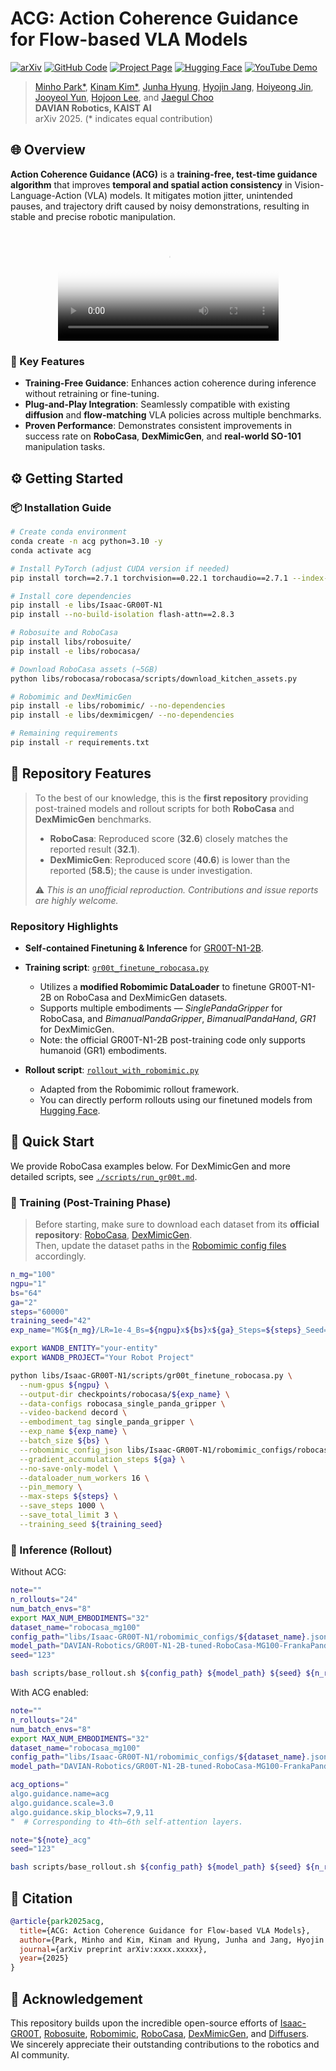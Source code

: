 # ACG: Action Coherence Guidance for Flow-based VLA Models

[![arXiv](https://img.shields.io/badge/arXiv-xxxx.xxxxx-b31b1b.svg)](https://arxiv.org/abs/xxxx.xxxxx)
[![GitHub Code](https://img.shields.io/badge/Code-GitHub-black.svg?logo=github)](https://github.com/davian-robotics/ACG)
[![Project Page](https://img.shields.io/badge/Project_Page-Visit-blue.svg)](https://davian-robotics.github.io/ACG)
[![Hugging Face](https://img.shields.io/badge/%F0%9F%A4%97%20Hugging%20Face-Model-blue)](https://huggingface.co/collections/DAVIAN-Robotics/gr00t-n1-2b-post-trained-models)
[![YouTube Demo](https://img.shields.io/badge/YouTube-Video-red?logo=youtube&logoColor=white)](https://www.youtube.com/watch?v=Fi6VpnPETYU)

> [Minho Park\*](https://pmh9960.github.io/), [Kinam Kim\*](https://kinam0252.github.io/), [Junha Hyung](https://junhahyung.github.io/), [Hyojin Jang](https://github.com/Whit3Snow), [Hoiyeong Jin](https://myyzzzoooo.github.io/), [Jooyeol Yun](https://yeolj00.github.io/), [Hojoon Lee](https://joonleesky.github.io/), and [Jaegul Choo](https://sites.google.com/site/jaegulchoo/)  
> **DAVIAN Robotics, KAIST AI**  
> arXiv 2025. (\* indicates equal contribution)

## 🌐 Overview

**Action Coherence Guidance (ACG)** is a **training-free, test-time guidance algorithm** that improves **temporal and spatial action consistency** in Vision-Language-Action (VLA) models.
It mitigates motion jitter, unintended pauses, and trajectory drift caused by noisy demonstrations, resulting in stable and precise robotic manipulation.

<div align="center">
  <video src="https://github.com/user-attachments/assets/ea6baf09-1b1a-4f86-b428-237783ddfc7d" width="70%" poster="./assets/teaser_thumbnail.jpg"> </video>
</div>

### 🔑 Key Features

- **Training-Free Guidance**: Enhances action coherence during inference without retraining or fine-tuning.
- **Plug-and-Play Integration**: Seamlessly compatible with existing **diffusion** and **flow-matching** VLA policies across multiple benchmarks.
- **Proven Performance**: Demonstrates consistent improvements in success rate on **RoboCasa**, **DexMimicGen**, and **real-world SO-101** manipulation tasks.

## ⚙️ Getting Started

### 📦 Installation Guide

```bash
# Create conda environment
conda create -n acg python=3.10 -y
conda activate acg

# Install PyTorch (adjust CUDA version if needed)
pip install torch==2.7.1 torchvision==0.22.1 torchaudio==2.7.1 --index-url https://download.pytorch.org/whl/cu128

# Install core dependencies
pip install -e libs/Isaac-GR00T-N1
pip install --no-build-isolation flash-attn==2.8.3

# Robosuite and RoboCasa
pip install libs/robosuite/
pip install -e libs/robocasa/

# Download RoboCasa assets (~5GB)
python libs/robocasa/robocasa/scripts/download_kitchen_assets.py

# Robomimic and DexMimicGen
pip install -e libs/robomimic/ --no-dependencies
pip install -e libs/dexmimicgen/ --no-dependencies

# Remaining requirements
pip install -r requirements.txt
```

## 🧩 Repository Features

> To the best of our knowledge, this is the **first repository** providing post-trained models and rollout scripts for both **RoboCasa** and **DexMimicGen** benchmarks.
>
> - **RoboCasa**: Reproduced score (**32.6**) closely matches the reported result (**32.1**).
> - **DexMimicGen**: Reproduced score (**40.6**) is lower than the reported (**58.5**); the cause is under investigation.
>
> ⚠️ _This is an unofficial reproduction. Contributions and issue reports are highly welcome._

### Repository Highlights

- **Self-contained Finetuning & Inference** for [GR00T-N1-2B](https://github.com/NVIDIA/Isaac-GR00T).
- **Training script**: [`gr00t_finetune_robocasa.py`](./libs/Isaac-GR00T-N1/scripts/gr00t_finetune_robocasa.py)

  - Utilizes a **modified Robomimic DataLoader** to finetune GR00T-N1-2B on RoboCasa and DexMimicGen datasets.
  - Supports multiple embodiments — _SinglePandaGripper_ for RoboCasa, and _BimanualPandaGripper_, _BimanualPandaHand_, _GR1_ for DexMimicGen.
  - Note: the official GR00T-N1-2B post-training code only supports humanoid (GR1) embodiments.

- **Rollout script**: [`rollout_with_robomimic.py`](./libs/Isaac-GR00T-N1/scripts/rollout_with_robomimic.py)

  - Adapted from the Robomimic rollout framework.
  - You can directly perform rollouts using our finetuned models from [Hugging Face](https://huggingface.co/collections/DAVIAN-Robotics/gr00t-n1-2b-post-trained-models).

## 🚀 Quick Start

We provide RoboCasa examples below.
For DexMimicGen and more detailed scripts, see [`./scripts/run_gr00t.md`](./scripts/run_gr00t.md).

### 🔧 Training (Post-Training Phase)

> Before starting, make sure to download each dataset from its **official repository**: [RoboCasa](https://github.com/robocasa/robocasa), [DexMimicGen](https://github.com/NVlabs/dexmimicgen).  
> Then, update the dataset paths in the [Robomimic config files](libs/Isaac-GR00T-N1/robomimic_configs) accordingly.

```bash
n_mg="100"
ngpu="1"
bs="64"
ga="2"
steps="60000"
training_seed="42"
exp_name="MG${n_mg}/LR=1e-4_Bs=${ngpu}x${bs}x${ga}_Steps=${steps}_Seed=${training_seed}${note}"

export WANDB_ENTITY="your-entity"
export WANDB_PROJECT="Your Robot Project"

python libs/Isaac-GR00T-N1/scripts/gr00t_finetune_robocasa.py \
  --num-gpus ${ngpu} \
  --output-dir checkpoints/robocasa/${exp_name} \
  --data-configs robocasa_single_panda_gripper \
  --video-backend decord \
  --embodiment_tag single_panda_gripper \
  --exp_name ${exp_name} \
  --batch_size ${bs} \
  --robomimic_config_json libs/Isaac-GR00T-N1/robomimic_configs/robocasa_mg${n_mg}.json \
  --gradient_accumulation_steps ${ga} \
  --no-save-only-model \
  --dataloader_num_workers 16 \
  --pin_memory \
  --max-steps ${steps} \
  --save_steps 1000 \
  --save_total_limit 3 \
  --training_seed ${training_seed}
```

### 🤖 Inference (Rollout)

Without ACG:

```bash
note=""
n_rollouts="24"
num_batch_envs="8"
export MAX_NUM_EMBODIMENTS="32"
dataset_name="robocasa_mg100"
config_path="libs/Isaac-GR00T-N1/robomimic_configs/${dataset_name}.json"
model_path="DAVIAN-Robotics/GR00T-N1-2B-tuned-RoboCasa-MG100-FrankaPandaGripper"
seed="123"

bash scripts/base_rollout.sh ${config_path} ${model_path} ${seed} ${n_rollouts} ${num_batch_envs} "${note}"
```

With ACG enabled:

```bash
note=""
n_rollouts="24"
num_batch_envs="8"
export MAX_NUM_EMBODIMENTS="32"
dataset_name="robocasa_mg100"
config_path="libs/Isaac-GR00T-N1/robomimic_configs/${dataset_name}.json"
model_path="DAVIAN-Robotics/GR00T-N1-2B-tuned-RoboCasa-MG100-FrankaPandaGripper"

acg_options="
algo.guidance.name=acg
algo.guidance.scale=3.0
algo.guidance.skip_blocks=7,9,11
"  # Corresponding to 4th–6th self-attention layers.

note="${note}_acg"
seed="123"

bash scripts/base_rollout.sh ${config_path} ${model_path} ${seed} ${n_rollouts} ${num_batch_envs} "${note}" ${acg_options}
```

## 🧾 Citation

```bibtex
@article{park2025acg,
  title={ACG: Action Coherence Guidance for Flow-based VLA Models},
  author={Park, Minho and Kim, Kinam and Hyung, Junha and Jang, Hyojin and Jin, Hoiyeong and Yun, Jooyeol and Lee, Hojoon and Choo, Jaegul},
  journal={arXiv preprint arXiv:xxxx.xxxxx},
  year={2025}
}
```

## 🙏 Acknowledgement

This repository builds upon the incredible open-source efforts of
[Isaac-GR00T](https://github.com/NVIDIA/Isaac-GR00T),
[Robosuite](https://github.com/ARISE-Initiative/robosuite),
[Robomimic](https://github.com/ARISE-Initiative/robomimic),
[RoboCasa](https://github.com/robocasa/robocasa),
[DexMimicGen](https://github.com/NVlabs/dexmimicgen), and
[Diffusers](https://github.com/huggingface/diffusers).  
We sincerely appreciate their outstanding contributions to the robotics and AI community.
